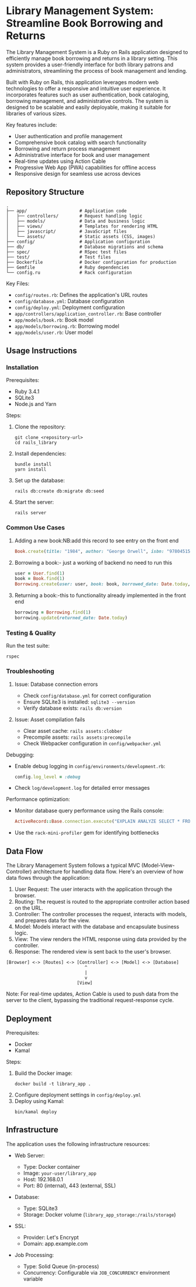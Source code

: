# Library Management System: Streamline Book Borrowing and Returns

The Library Management System is a Ruby on Rails application designed to efficiently manage book borrowing and returns in a library setting. This system provides a user-friendly interface for both library patrons and administrators, streamlining the process of book management and lending.

Built with Ruby on Rails, this application leverages modern web technologies to offer a responsive and intuitive user experience. It incorporates features such as user authentication, book cataloging, borrowing management, and administrative controls. The system is designed to be scalable and easily deployable, making it suitable for libraries of various sizes.

Key features include:
- User authentication and profile management
- Comprehensive book catalog with search functionality
- Borrowing and return process management
- Administrative interface for book and user management
- Real-time updates using Action Cable
- Progressive Web App (PWA) capabilities for offline access
- Responsive design for seamless use across devices

## Repository Structure

```
.
├── app/                    # Application code
│   ├── controllers/        # Request handling logic
│   ├── models/             # Data and business logic
│   ├── views/              # Templates for rendering HTML
│   ├── javascript/         # JavaScript files
│   └── assets/             # Static assets (CSS, images)
├── config/                 # Application configuration
├── db/                     # Database migrations and schema
├── spec/                   # RSpec test files
├── test/                   # Test files
├── Dockerfile              # Docker configuration for production
├── Gemfile                 # Ruby dependencies
└── config.ru               # Rack configuration
```

Key Files:
- `config/routes.rb`: Defines the application's URL routes
- `config/database.yml`: Database configuration
- `config/deploy.yml`: Deployment configuration
- `app/controllers/application_controller.rb`: Base controller
- `app/models/book.rb`: Book model
- `app/models/borrowing.rb`: Borrowing model
- `app/models/user.rb`: User model

## Usage Instructions

### Installation

Prerequisites:
- Ruby 3.4.1
- SQLite3
- Node.js and Yarn

Steps:
1. Clone the repository:
   ```
   git clone <repository-url>
   cd rails_library
   ```
2. Install dependencies:
   ```
   bundle install
   yarn install
   ```
3. Set up the database:
   ```
   rails db:create db:migrate db:seed
   ```
4. Start the server:
   ```
   rails server
   ```
### Common Use Cases

1. Adding a new book:NB:add this record to see entry on the front end 
   ```ruby
   Book.create(title: "1984", author: "George Orwell", isbn: "9780451524935")
   ```

2. Borrowing a book:- just a working of backend no need to run this 
   ```ruby
   user = User.find(1)
   book = Book.find(1)
   Borrowing.create(user: user, book: book, borrowed_date: Date.today, due_date: 2.weeks.from_now)
   ```

3. Returning a book:-this to functionality already implemented in the front end
   ```ruby
   borrowing = Borrowing.find(1)
   borrowing.update(returned_date: Date.today)
   ```

### Testing & Quality

Run the test suite:
```
rspec
```

### Troubleshooting

1. Issue: Database connection errors
   - Check `config/database.yml` for correct configuration
   - Ensure SQLite3 is installed: `sqlite3 --version`
   - Verify database exists: `rails db:version`

2. Issue: Asset compilation fails
   - Clear asset cache: `rails assets:clobber`
   - Precompile assets: `rails assets:precompile`
   - Check Webpacker configuration in `config/webpacker.yml`

Debugging:
- Enable debug logging in `config/environments/development.rb`:
  ```ruby
  config.log_level = :debug
  ```
- Check `log/development.log` for detailed error messages

Performance optimization:
- Monitor database query performance using the Rails console:
  ```ruby
  ActiveRecord::Base.connection.execute("EXPLAIN ANALYZE SELECT * FROM books")
  ```
- Use the `rack-mini-profiler` gem for identifying bottlenecks

## Data Flow

The Library Management System follows a typical MVC (Model-View-Controller) architecture for handling data flow. Here's an overview of how data flows through the application:

1. User Request: The user interacts with the application through the browser.
2. Routing: The request is routed to the appropriate controller action based on the URL.
3. Controller: The controller processes the request, interacts with models, and prepares data for the view.
4. Model: Models interact with the database and encapsulate business logic.
5. View: The view renders the HTML response using data provided by the controller.
6. Response: The rendered view is sent back to the user's browser.

```
[Browser] <-> [Routes] <-> [Controller] <-> [Model] <-> [Database]
                              ^
                              |
                              v
                           [View]
```

Note: For real-time updates, Action Cable is used to push data from the server to the client, bypassing the traditional request-response cycle.

## Deployment

Prerequisites:
- Docker
- Kamal

Steps:
1. Build the Docker image:
   ```
   docker build -t library_app .
   ```
2. Configure deployment settings in `config/deploy.yml`
3. Deploy using Kamal:
   ```
   bin/kamal deploy
   ```

## Infrastructure

The application uses the following infrastructure resources:

- Web Server:
  - Type: Docker container
  - Image: `your-user/library_app`
  - Host: 192.168.0.1
  - Port: 80 (internal), 443 (external, SSL)

- Database:
  - Type: SQLite3
  - Storage: Docker volume (`library_app_storage:/rails/storage`)

- SSL:
  - Provider: Let's Encrypt
  - Domain: app.example.com

- Job Processing:
  - Type: Solid Queue (in-process)
  - Concurrency: Configurable via `JOB_CONCURRENCY` environment variable
